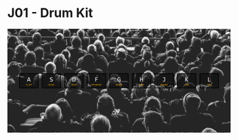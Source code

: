 # J01 - Drum Kit

![View](https://github.com/MAshrafM/JS_Vanilla_30/blob/master/01_DrumKit/show.png)